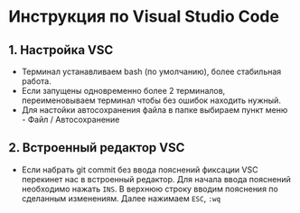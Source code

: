 # Инструкция по Visual Studio Code
## 1. Настройка VSC
* Терминал устанавливаем bash (по умолчанию), более стабильная работа.
* Если запущены одновременно более 2 терминалов, переименовываем терминал чтобы без ошибок находить нужный. 
* Для настойки автосохранения файла в папке выбираем пункт меню - Файл / Автосохранение


## 2. Встроенный редактор VSC
* Если набрать git commit без ввода пояснений фиксации VSC перекинет нас в встроенный редактор. Для начала ввода пояснений необходимо нажать `INS`. В верхнюю строку вводим пояснения по сделанным изменениям. Далее нажимаем `ESC`, `:wq`

##